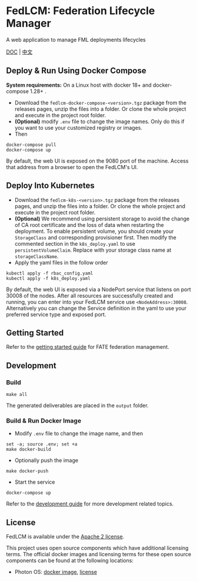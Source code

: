# FedLCM: Federation Lifecycle Manager

A web application to manage FML deployments lifecycles

[DOC](./doc) | [中文](./README_zh.md)

## Deploy & Run Using Docker Compose
**System requirements:** On a Linux host with docker 18+ and docker-compose 1.28+ .
* Download the `fedlcm-docker-compose-<version>.tgz` package from the releases pages, unzip the files into a folder. Or clone the whole project and execute in the project root folder.
* **(Optional)** modify `.env` file to change the image names. Only do this if you want to use your customized registry or images.
* Then
```
docker-compose pull
docker-compose up
```
By default, the web UI is exposed on the 9080 port of the machine. Access that address from a browser to open the FedLCM's UI.

## Deploy Into Kubernetes
* Download the `fedlcm-k8s-<version>.tgz` package from the releases pages, and unzip the files into a folder. Or clone the whole project and execute in the project root folder.
* **(Optional)** We recommend using persistent storage to avoid the change of CA root certificate and the loss of data when restarting the deployment. To enable persistent volume, you should create your `StorageClass` and corresponding provisioner first. Then modify the commented section in the `k8s_deploy.yaml` to use `persistentVolumeClaim`. Replace with your storage class name at `storageClassName`.
* Apply the yaml files in the follow order
```
kubectl apply -f rbac_config.yaml
kubectl apply -f k8s_deploy.yaml
```
By default, the web UI is exposed via a NodePort service that listens on port 30008 of the nodes. After all resources are successfully created and running, you can enter into your FedLCM service use `<NodeAddress>:30008`. Alternatively you can change the Service definition in the yaml to use your preferred service type and exposed port.

## Getting Started

Refer to the [getting started guide](./doc/Getting_Started_FATE.md) for FATE federation management.

## Development
### Build
```
make all
```
The generated deliverables are placed in the `output` folder.

### Build & Run Docker Image
* Modify `.env` file to change the image name, and then
```
set -a; source .env; set +a
make docker-build
```
* Optionally push the image
```
make docker-push
```
* Start the service
```
docker-compose up
```

Refer to the [development guide](./doc/Development_Guide.md) for more development related topics.

## License

FedLCM is available under the [Apache 2 license](LICENSE).

This project uses open source components which have additional licensing terms.  The official docker images and licensing terms for these open source components can be found at the following locations:

* Photon OS: [docker image](https://hub.docker.com/_/photon/), [license](https://github.com/vmware/photon/blob/master/COPYING)